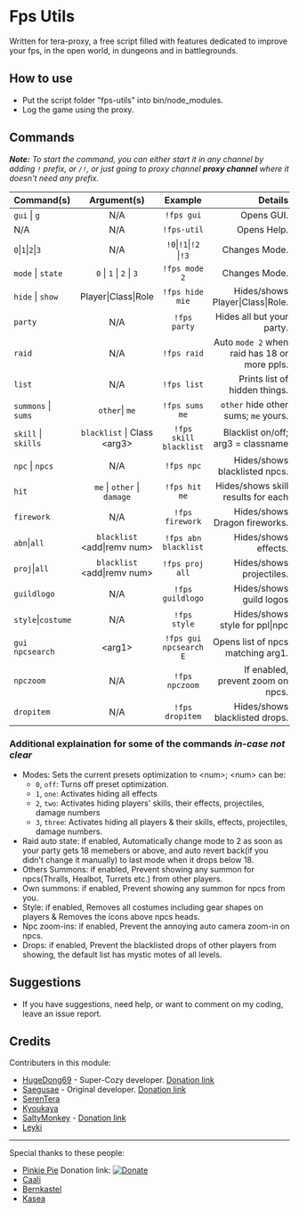 # Fps Utils
Written for tera-proxy, a free script filled with features dedicated to improve your fps, in the open world, in dungeons and in battlegrounds.

## How to use
* Put the script folder "fps-utils" into bin/node_modules.
* Log the game using the proxy.

## Commands
***Note:*** *To start the command, you can either start it in any channel by adding `!` prefix, or `/!`, or just going to proxy channel **proxy channel** where it doesn't need any prefix.*


|    Command(s)    |         Argument(s)        |      Example         |             Details              |
|      :---        |            :---:           |        :---:         |                ---:              |
|   `gui` \| `g`   |             N/A            |`!fps gui`            |          Opens GUI.              |
|       N/A        |             N/A            |`!fps-util`           |          Opens Help.             |
|  `0`\|`1`\|`2`\|`3` |             N/A            |`!0`\|`!1`\|`!2` \|`!3`  |          Changes Mode.           |
| `mode` \| `state` |    `0` \| `1` \| `2` \| `3`   |`!fps mode 2`         |          Changes Mode.           |
| `hide` \| `show`  |      Player\|Class\|Role     |`!fps hide mie`       |  Hides/shows Player\|Class\|Role.  |
|     `party`      |             N/A            |`!fps party`          |     Hides all but your party.    |
|      `raid`      |             N/A            |`!fps raid`           |Auto `mode 2` when raid has 18 or more ppls.|
|      `list`      |             N/A            |`!fps list`           | Prints list of hidden things.    |
|`summons` \| `sums`|      `other`\| `me`        |`!fps sums me`        |`other` hide other sums; `me` yours.|
|`skill` \| `skills`|`blacklist` \| Class \<arg3\>|`!fps skill blacklist`|Blacklist on/off; arg3 = classname|
|  `npc` \| `npcs`  |             N/A            |`!fps npc`            |Hides/shows blacklisted npcs.     |
|      `hit`       |   `me` \| `other` \| `damage`|`!fps hit me`         |Hides/shows skill results for each|
|    `firework`    |             N/A            |`!fps firework`       |Hides/shows Dragon fireworks.     |
|   `abn`\|`all`    |`blacklist` \<add\|remv num\>|`!fps abn blacklist`  |Hides/shows effects.              |
|  `proj`\|`all`    |`blacklist` \<add\|remv num\>|`!fps proj all`       |Hides/shows projectiles.          |
|   `guildlogo`    |             N/A            |`!fps guildlogo`      |Hides/shows guild logos           |
| `style`\|`costume`|             N/A            |`!fps style`          |Hides/shows style for ppl\|npc     |
|  `gui npcsearch` |           \<arg1\>         |`!fps gui npcsearch E`|Opens list of npcs matching arg1. |
|    `npczoom`     |             N/A            |`!fps npczoom`        |If enabled, prevent zoom on npcs. |
|    `dropitem`    |             N/A            |`!fps dropitem`       |Hides/shows blacklisted drops.    |


### Additional explaination for some of the commands *in-case not clear*
- Modes: Sets the current presets optimization to \<num\>; \<num\> can be:
  -  `0`, `off`: Turns off preset optimization.
  - `1`, `one`: Activates hiding all effects
  - `2`, `two`: Activates hiding players' skills, their effects, projectiles, damage numbers
  - `3`, `three`: Activates hiding all players & their skills, effects, projectiles, damage numbers.
- Raid auto state: if enabled, Automatically change mode to 2 as soon as your party gets 18 memebers or above, and auto revert back(if you didn't change it manually) to last mode when it drops below 18.
- Others Summons: if enabled, Prevent showing any summon for npcs(Thralls, Healbot, Turrets etc.) from other players.
- Own summons: if enabled, Prevent showing any summon for npcs from you.
- Style: if enabled, Removes all costumes including gear shapes on players & Removes the icons above npcs heads.
- Npc zoom-ins: if enabled, Prevent the annoying auto camera zoom-in on npcs.
- Drops: if enabled, Prevent the blacklisted drops of other players from showing, the default list has mystic motes of all levels.

## Suggestions
* If you have suggestions, need help, or want to comment on my coding, leave an issue report.

## Credits
Contributers in this module:
- [HugeDong69](https://github.com/codeagon) - Super-Cozy developer. [Donation link](https://ko-fi.com/codeagon)
- [Saegusae](https://github.com/Saegusae) - Original developer. [Donation link](https://www.patreon.com/saegusa)
- [SerenTera](https://github.com/SerenTera)
- [Kyoukaya](https://github.com/kyoukaya)
- [SaltyMonkey](https://github.com/SaltyMonkey) - [Donation link](https://www.patreon.com/SaltyMonkey)
- [Leyki](https://github.com/Leyki)

---

Special thanks to these people:
- [Pinkie Pie](https://github.com/pinkipi) Donation link: [![Donate](https://img.shields.io/badge/Donate-PayPal-ff69b4.svg)](https://www.paypal.com/cgi-bin/webscr?cmd=_donations&business=5MTKARBK2CNG8&lc=US&item_name=Pinkie%27s%20TERA%20Mods&currency_code=USD)
- [Caali](https://github.com/hackerman-caali) 
- [Bernkastel](https://github.com/Bernkastel-0)
- [Kasea](https://github.com/Kaseaa)
